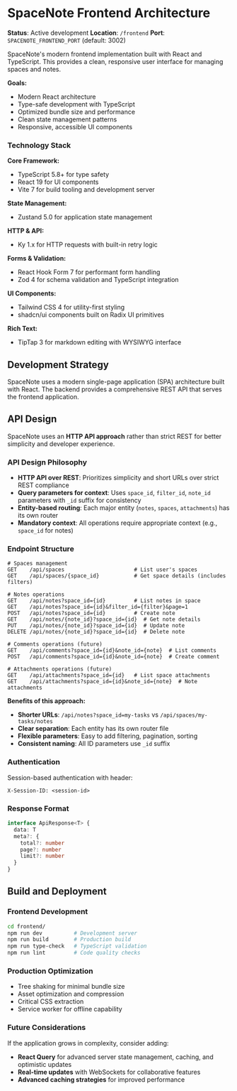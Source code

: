 # SpaceNote Frontend Architecture

**Status**: Active development
**Location**: `/frontend`
**Port**: `SPACENOTE_FRONTEND_PORT` (default: 3002)

SpaceNote's modern frontend implementation built with React and TypeScript. This provides a clean, responsive user interface for managing spaces and notes.

**Goals:**
- Modern React architecture
- Type-safe development with TypeScript
- Optimized bundle size and performance
- Clean state management patterns
- Responsive, accessible UI components

### Technology Stack

**Core Framework:**
- TypeScript 5.8+ for type safety
- React 19 for UI components
- Vite 7 for build tooling and development server

**State Management:**
- Zustand 5.0 for application state management

**HTTP & API:**
- Ky 1.x for HTTP requests with built-in retry logic

**Forms & Validation:**
- React Hook Form 7 for performant form handling
- Zod 4 for schema validation and TypeScript integration

**UI Components:**
- Tailwind CSS 4 for utility-first styling
- shadcn/ui components built on Radix UI primitives

**Rich Text:**
- TipTap 3 for markdown editing with WYSIWYG interface


## Development Strategy

SpaceNote uses a modern single-page application (SPA) architecture built with React. The backend provides a comprehensive REST API that serves the frontend application.

## API Design

SpaceNote uses an **HTTP API approach** rather than strict REST for better simplicity and developer experience.

### API Design Philosophy

- **HTTP API over REST**: Prioritizes simplicity and short URLs over strict REST compliance
- **Query parameters for context**: Uses `space_id`, `filter_id`, `note_id` parameters with `_id` suffix for consistency
- **Entity-based routing**: Each major entity (`notes`, `spaces`, `attachments`) has its own router
- **Mandatory context**: All operations require appropriate context (e.g., `space_id` for notes)

### Endpoint Structure
```
# Spaces management
GET    /api/spaces                      # List user's spaces
GET    /api/spaces/{space_id}           # Get space details (includes filters)

# Notes operations
GET    /api/notes?space_id={id}         # List notes in space
GET    /api/notes?space_id={id}&filter_id={filter}&page=1
POST   /api/notes?space_id={id}         # Create note
GET    /api/notes/{note_id}?space_id={id}  # Get note details
PUT    /api/notes/{note_id}?space_id={id}  # Update note
DELETE /api/notes/{note_id}?space_id={id}  # Delete note

# Comments operations (future)
GET    /api/comments?space_id={id}&note_id={note}  # List comments
POST   /api/comments?space_id={id}&note_id={note}  # Create comment

# Attachments operations (future)  
GET    /api/attachments?space_id={id}   # List space attachments
GET    /api/attachments?space_id={id}&note_id={note}  # Note attachments
```

**Benefits of this approach:**
- **Shorter URLs**: `/api/notes?space_id=my-tasks` vs `/api/spaces/my-tasks/notes`
- **Clear separation**: Each entity has its own router file
- **Flexible parameters**: Easy to add filtering, pagination, sorting
- **Consistent naming**: All ID parameters use `_id` suffix

### Authentication
Session-based authentication with header:
```
X-Session-ID: <session-id>
```

### Response Format
```typescript
interface ApiResponse<T> {
  data: T
  meta?: {
    total?: number
    page?: number
    limit?: number
  }
}
```

## Build and Deployment

### Frontend Development
```bash
cd frontend/
npm run dev          # Development server
npm run build        # Production build
npm run type-check   # TypeScript validation
npm run lint         # Code quality checks
```

### Production Optimization
- Tree shaking for minimal bundle size
- Asset optimization and compression
- Critical CSS extraction
- Service worker for offline capability

### Future Considerations

If the application grows in complexity, consider adding:
- **React Query** for advanced server state management, caching, and optimistic updates
- **Real-time updates** with WebSockets for collaborative features
- **Advanced caching strategies** for improved performance

